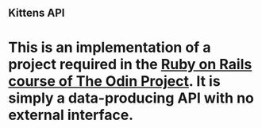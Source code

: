 ## Kittens API 

# This is an implementation of a project required in the [Ruby on Rails course of The Odin Project](http://www.theodinproject.com/courses/ruby-on-rails/lessons/apis). It is simply a data-producing API with no external interface.